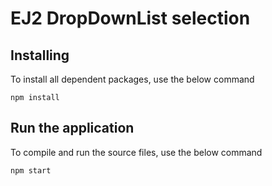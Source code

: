 
# EJ2 DropDownList selection

## Installing

To install all dependent packages, use the below command

```
npm install
```

## Run the application

To compile and run the source files, use the below command

```
npm start
```
